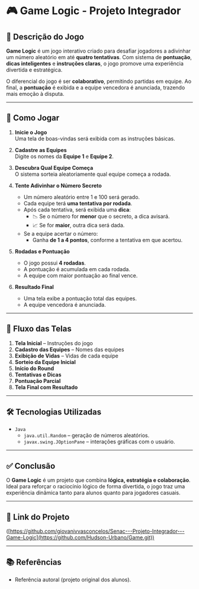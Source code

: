 # 🎮 Game Logic - Projeto Integrador

## 📌 Descrição do Jogo

**Game Logic** é um jogo interativo criado para desafiar jogadores a adivinhar um número aleatório em até **quatro tentativas**. Com sistema de **pontuação**, **dicas inteligentes** e **instruções claras**, o jogo promove uma experiência divertida e estratégica.

O diferencial do jogo é ser **colaborativo**, permitindo partidas em equipe. Ao final, a **pontuação** é exibida e a equipe vencedora é anunciada, trazendo mais emoção à disputa.

---

## 🎯 Como Jogar

1. **Inicie o Jogo**  
   Uma tela de boas-vindas será exibida com as instruções básicas.

2. **Cadastre as Equipes**  
   Digite os nomes da **Equipe 1** e **Equipe 2**.

3. **Descubra Qual Equipe Começa**  
   O sistema sorteia aleatoriamente qual equipe começa a rodada.

4. **Tente Adivinhar o Número Secreto**  
   - Um número aleatório entre 1 e 100 será gerado.
   - Cada equipe terá **uma tentativa por rodada**.
   - Após cada tentativa, será exibida uma **dica**:
     - 📉 Se o número for **menor** que o secreto, a dica avisará.
     - 📈 Se for **maior**, outra dica será dada.
   - Se a equipe acertar o número:
     - Ganha **de 1 a 4 pontos**, conforme a tentativa em que acertou.

5. **Rodadas e Pontuação**
   - O jogo possui **4 rodadas**.
   - A pontuação é acumulada em cada rodada.
   - A equipe com maior pontuação ao final vence.

6. **Resultado Final**
   - Uma tela exibe a pontuação total das equipes.
   - A equipe vencedora é anunciada.

---

## 🧭 Fluxo das Telas

1. **Tela Inicial** – Instruções do jogo  
2. **Cadastro das Equipes** – Nomes das equipes  
3. **Exibição de Vidas** – Vidas de cada equipe  
4. **Sorteio da Equipe Inicial**  
5. **Início do Round**  
6. **Tentativas e Dicas**  
7. **Pontuação Parcial**  
8. **Tela Final com Resultado**

---

## 🛠️ Tecnologias Utilizadas

- `Java`
  - `java.util.Random` – geração de números aleatórios.
  - `javax.swing.JOptionPane` – interações gráficas com o usuário.

---

## ✅ Conclusão

O **Game Logic** é um projeto que combina **lógica, estratégia e colaboração**. Ideal para reforçar o raciocínio lógico de forma divertida, o jogo traz uma experiência dinâmica tanto para alunos quanto para jogadores casuais.

---

## 🔗 Link do Projeto

([https://github.com/giovanivvasconcelos/Senac---Projeto-Integrador---Game-Logic](https://github.com/Hudson-Urbano/Game.git))

---

## 📚 Referências

- Referência autoral (projeto original dos alunos).
